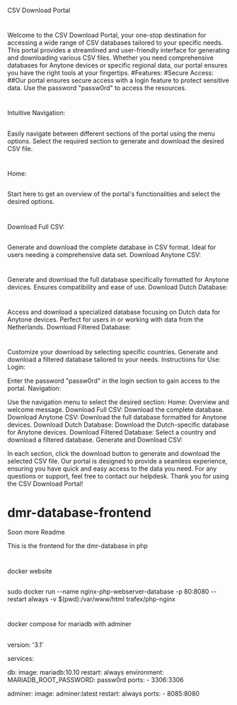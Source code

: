 CSV Download Portal
#
Welcome to the CSV Download Portal, your one-stop destination for accessing a wide range of CSV databases tailored to your specific needs. This portal provides a streamlined and user-friendly interface for generating and downloading various CSV files. Whether you need comprehensive databases for Anytone devices or specific regional data, our portal ensures you have the right tools at your fingertips.
#Features:
#Secure Access:
##Our portal ensures secure access with a login feature to protect sensitive data. Use the password "passw0rd" to access the resources.
#
Intuitive Navigation:
##
Easily navigate between different sections of the portal using the menu options. Select the required section to generate and download the desired CSV file.
#
Home:
##
Start here to get an overview of the portal's functionalities and select the desired options.
#
Download Full CSV:
##
Generate and download the complete database in CSV format. Ideal for users needing a comprehensive data set.
Download Anytone CSV:
#
Generate and download the full database specifically formatted for Anytone devices. Ensures compatibility and ease of use.
Download Dutch Database:
#
Access and download a specialized database focusing on Dutch data for Anytone devices. Perfect for users in or working with data from the Netherlands.
Download Filtered Database:
#
Customize your download by selecting specific countries. Generate and download a filtered database tailored to your needs.
Instructions for Use:
Login:

Enter the password "passw0rd" in the login section to gain access to the portal.
Navigation:

Use the navigation menu to select the desired section:
Home: Overview and welcome message.
Download Full CSV: Download the complete database.
Download Anytone CSV: Download the full database formatted for Anytone devices.
Download Dutch Database: Download the Dutch-specific database for Anytone devices.
Download Filtered Database: Select a country and download a filtered database.
Generate and Download CSV:

In each section, click the download button to generate and download the selected CSV file.
Our portal is designed to provide a seamless experience, ensuring you have quick and easy access to the data you need. For any questions or support, feel free to contact our helpdesk. Thank you for using the CSV Download Portal!




# dmr-database-frontend

Soon more Readme


This is the frontend for the dmr-database in php

#
docker website

##
sudo docker run --name nginx-php-webserver-database -p 80:8080 --restart always -v $(pwd):/var/www/html trafex/php-nginx


#
docker compose for mariadb with adminer

##
version: '3.1'

services:

  db:
    image: mariadb:10.10
    restart: always
    environment:
      MARIADB_ROOT_PASSWORD: passw0rd
    ports:
      - 3306:3306

  adminer:
    image: adminer:latest
    restart: always
    ports:
      - 8085:8080
